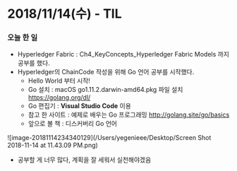 # 2018/11/14(수) - TIL

### 오늘 한 일

- Hyperledger Fabric  : Ch4_KeyConcepts_Hyperledger Fabric Models 까지 공부를 했다.
- Hyperledger의 ChainCode 작성을 위해 Go 언어 공부를 시작했다.
  - Hello World 부터 시작!
  - Go 설치 :  macOS go1.11.2.darwin-amd64.pkg 파일 설치 https://golang.org/dl/
  - Go 편집기 : **Visual Studio Code** 이용
  - 참고 한 사이트 : 예제로 배우는 Go 프로그래밍 http://golang.site/go/basics
  - 앞으로 볼 책 : 디스커버리 Go 언어

![image-20181114234340129](/Users/yegenieee/Desktop/Screen Shot 2018-11-14 at 11.43.09 PM.png)

- 공부할 게 너무 많다, 계획을 잘 세워서 실천해야겠음